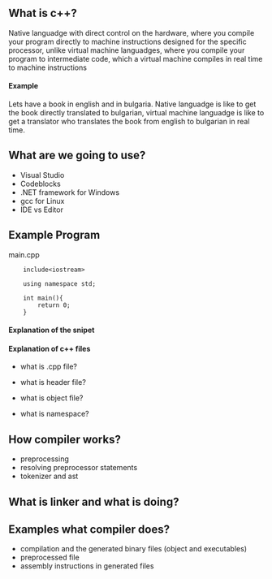 ## What is c++? 

Native languadge with direct control on the hardware, where you compile 
your program directly to machine instructions designed for the specific processor,
unlike virtual machine languadges, where you compile your program to 
intermediate code, which a virtual machine compiles in real time 
to machine instructions 

#### Example
Lets have a book in english and in bulgaria. Native languadge is like
to get the book directly translated to bulgarian, virtual machine languadge
is like to get a translator who translates the book from english to bulgarian
in real time.

## What are we going to use?

- Visual Studio 
- Codeblocks
- .NET framework for Windows
- gcc for Linux
- IDE vs Editor

## Example Program
main.cpp

```
	include<iostream>
	
	using namespace std;
	
	int main(){
		return 0;
	}
```
#### Explanation of the snipet

#### Explanation of c++ files

- what is .cpp file?
	
- what is header file?
	
- what is object file?
	
- what is namespace?

## How compiler works?
- preprocessing
- resolving preprocessor statements
- tokenizer and ast

## What is linker and what is doing? 

## Examples what compiler does? 
- compilation and the generated binary files (object and executables)
- preprocessed file
- assembly instructions in generated files
